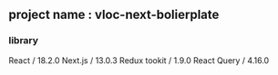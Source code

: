 ## project name : vloc-next-bolierplate

### library

React / 18.2.0
Next.js / 13.0.3
Redux tookit / 1.9.0
React Query / 4.16.0


